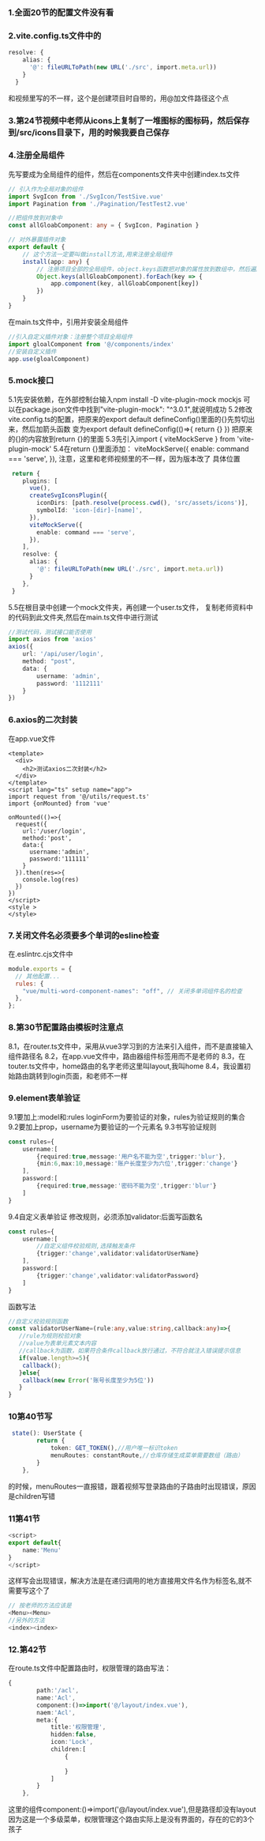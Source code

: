### 1.全面20节的配置文件没有看

### 2.vite.config.ts文件中的
```ts
resolve: {
    alias: {
      '@': fileURLToPath(new URL('./src', import.meta.url))
    }
  }
```
和视频里写的不一样，这个是创建项目时自带的，用@加文件路径这个点

### 3.第24节视频中老师从icons上复制了一堆图标的图标码，然后保存到/src/icons目录下，用的时候我要自己保存

### 4.注册全局组件
先写要成为全局组件的组件，然后在components文件夹中创建index.ts文件
```ts
// 引入作为全局对象的组件
import SvgIcon from './SvgIcon/TestSive.vue'
import Pagination from './Pagination/TestTest2.vue'

//把组件放到对象中
const allGloabComponent: any = { SvgIcon, Pagination }

// 对外暴露插件对象
export default {
    // 这个方法一定要叫做install方法,用来注册全局组件
    install(app: any) {
        // 注册项目全部的全局组件，object.keys函数把对象的属性放到数组中，然后遍历数组把组件全部注册
        Object.keys(allGloabComponent).forEach(key => {
            app.component(key, allGloabComponent[key])
        })
    }
}
```
在main.ts文件中，引用并安装全局组件
```ts
//引入自定义插件对象：注册整个项目全局组件
import gloalComponent from '@/components/index'
//安装自定义插件
app.use(gloalComponent)
```

### 5.mock接口
5.1先安装依赖，在外部控制台输入npm install -D vite-plugin-mock mockjs
    可以在package.json文件中找到"vite-plugin-mock": "^3.0.1",就说明成功
5.2修改vite.config.ts的配置，把原来的export default defineConfig()里面的{}先剪切出来，然后加箭头函数
变为export default defineConfig(()=>{
  return {}
})
把原来的{}的内容放到return {}的里面
5.3先引入import { viteMockServe } from 'vite-plugin-mock'
5.4在return {}里面添加：
viteMockServe({
  enable: command === 'serve',
}),
注意，这里和老师视频里的不一样，因为版本改了
具体位置
```ts
 return {
    plugins: [
      vue(),
      createSvgIconsPlugin({
        iconDirs: [path.resolve(process.cwd(), 'src/assets/icons')],
        symbolId: 'icon-[dir]-[name]',
      }),
      viteMockServe({
        enable: command === 'serve',
      }),
    ],
    resolve: {
      alias: {
        '@': fileURLToPath(new URL('./src', import.meta.url))
      }
    },
 }
```
5.5在根目录中创建一个mock文件夹，再创建一个user.ts文件，
 复制老师资料中的代码到此文件夹,然后在main.ts文件中进行测试
```ts
//测试代码，测试接口能否使用
import axios from 'axios'
axios({
    url: '/api/user/login',
    method: "post",
    data: {
        username: 'admin',
        password: '1112111'
    }
})
```
### 6.axios的二次封装
在app.vue文件
```vue
<template>
  <div>
    <h2>测试axios二次封装</h2>
  </div>
</template>
<script lang="ts" setup name="app">
import request from '@/utils/request.ts'
import {onMounted} from 'vue'

onMounted(()=>{
  request({
    url:'/user/login',
    method:'post',
    data:{
      username:'admin',
      password:'111111'
    }
  }).then(res=>{
    console.log(res)
  })
})
</script>
<style >
</style>
```

### 7.关闭文件名必须要多个单词的esline检查
在.eslintrc.cjs文件中
```cjs
module.exports = {
  // 其他配置...
  rules: {
    "vue/multi-word-component-names": "off", // 关闭多单词组件名的检查
  },
};
```
### 8.第30节配置路由模板时注意点
8.1，在router.ts文件中，采用从vue3学习到的方法来引入组件，而不是直接输入组件路径名
8.2，在app.vue文件中，路由器组件标签用<RouterView></RouterView>而不是老师的<router-view></router-view>
8.3，在touter.ts文件中，home路由的名字老师这里叫layout,我叫home
8.4，我设置初始路由跳转到login页面，和老师不一样

### 9.element表单验证
9.1<el-form class="login_form" :model="loginForm" :rules="rules">要加上:model和:rules
  loginForm为要验证的对象，rules为验证规则的集合
9.2<el-form-item prop="username">要加上prop，username为要验证的一个元素名
9.3书写验证规则
```ts
const rules={
    username:[
        {required:true,message:'用户名不能为空',trigger:'blur'},
        {min:6,max:10,message:'账户长度至少为六位',trigger:'change'}
    ],
    password:[
        {required:true,message:'密码不能为空',trigger:'blur'}
    ]
}
```
9.4自定义表单验证
修改规则，必须添加validator:后面写函数名
```ts
const rules={
    username:[
        //自定义组件校验规则,选择触发条件
        {trigger:'change',validator:validatorUserName}
    ],
    password:[
        {trigger:'change',validator:validatorPassword}
    ]
}
```
函数写法
```ts
//自定义校验规则函数
const validatorUserName=(rule:any,value:string,callback:any)=>{
   //rule为规则校验对象
   //value为表单元素文本内容
   //callback为函数，如果符合条件callback放行通过，不符合就注入错误提示信息 
   if(value.length>=5){
    callback();
   }else{
    callback(new Error('账号长度至少为5位'))
   }
}
```

### 10第40节写
```ts
 state(): UserState {
        return {
            token: GET_TOKEN(),//用户唯一标识token
            menuRoutes: constantRoute,//仓库存储生成菜单需要数组（路由）
        }
    },
```
的时候，menuRoutes一直报错，跟着视频写登录路由的子路由时出现错误，原因是children写错

### 11第41节
```ts
<script>
export default{
    name:'Menu'
}
</script>
```
这样写会出现错误，解决方法是在递归调用的地方直接用文件名作为标签名,就不需要写这个了
```ts
// 按老师的方法应该是
<Menu><Menu>
//另外的方法
<index><index>
```
### 12.第42节
在route.ts文件中配置路由时，权限管理的路由写法：
```ts
{
        path:'/acl',
        name:'Acl',
        component:()=>import('@/layout/index.vue'),
        naem:'Acl',
        meta:{
            title:'权限管理',
            hidden:false,
            icon:'Lock',
            children:[
                {
                    
                }
            ]
        }
    },
```
这里的组件component:()=>import('@/layout/index.vue'),但是路径却没有layout
因为这是一个多级菜单，权限管理这个路由实际上是没有界面的，存在的它的3个孩子






